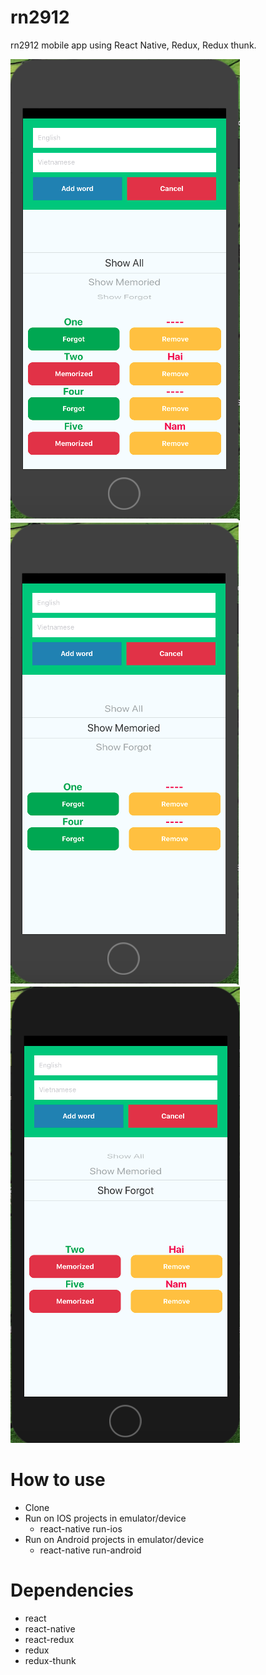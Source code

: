 # rn2912
rn2912 mobile app using React Native, Redux, Redux thunk.

![Alt text](/screenshots/Screen1.png?raw=true "Screen1") 
![Alt text](/screenshots/Screen2.png?raw=true "Screen2") 
![Alt text](/screenshots/Screen3.png?raw=true "Screen3") 

# How to use
- Clone
- Run on IOS projects in emulator/device
  + react-native run-ios
- Run on Android projects in emulator/device
  + react-native run-android
# Dependencies
- react
- react-native
- react-redux
- redux
- redux-thunk
